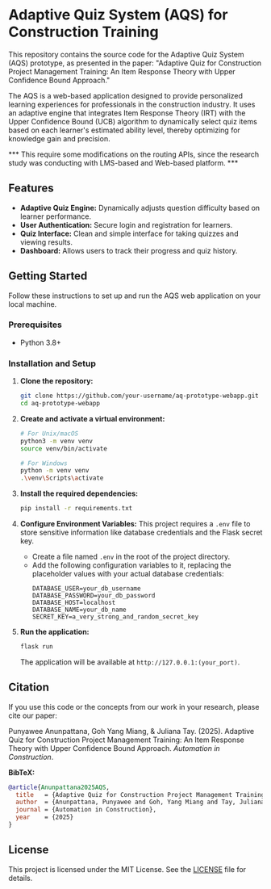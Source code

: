 # Adaptive Quiz System (AQS) for Construction Training

This repository contains the source code for the Adaptive Quiz System (AQS) prototype, as presented in the paper: "Adaptive Quiz for Construction Project Management Training: An Item Response Theory with Upper Confidence Bound Approach."

The AQS is a web-based application designed to provide personalized learning experiences for professionals in the construction industry. It uses an adaptive engine that integrates Item Response Theory (IRT) with the Upper Confidence Bound (UCB) algorithm to dynamically select quiz items based on each learner's estimated ability level, thereby optimizing for knowledge gain and precision.

*** This require some modifications on the routing APIs, since the research study was conducting with LMS-based and Web-based platform. ***

## Features

* **Adaptive Quiz Engine:** Dynamically adjusts question difficulty based on learner performance.
* **User Authentication:** Secure login and registration for learners.
* **Quiz Interface:** Clean and simple interface for taking quizzes and viewing results.
* **Dashboard:** Allows users to track their progress and quiz history.

## Getting Started

Follow these instructions to set up and run the AQS web application on your local machine.

### Prerequisites

* Python 3.8+

### Installation and Setup

1.  **Clone the repository:**
    ```bash
    git clone https://github.com/your-username/aq-prototype-webapp.git
    cd aq-prototype-webapp
    ```

2.  **Create and activate a virtual environment:**
    ```bash
    # For Unix/macOS
    python3 -m venv venv
    source venv/bin/activate

    # For Windows
    python -m venv venv
    .\venv\Scripts\activate
    ```

3.  **Install the required dependencies:**
    ```bash
    pip install -r requirements.txt
    ```

4.  **Configure Environment Variables:**
    This project requires a `.env` file to store sensitive information like database credentials and the Flask secret key.

    * Create a file named `.env` in the root of the project directory.
    * Add the following configuration variables to it, replacing the placeholder values with your actual database credentials:
        ```
        DATABASE_USER=your_db_username
        DATABASE_PASSWORD=your_db_password
        DATABASE_HOST=localhost
        DATABASE_NAME=your_db_name
        SECRET_KEY=a_very_strong_and_random_secret_key
        ```

5.  **Run the application:**
    ```bash
    flask run
    ```
    The application will be available at `http://127.0.0.1:(your_port)`.

## Citation

If you use this code or the concepts from our work in your research, please cite our paper:

Punyawee Anunpattana, Goh Yang Miang, & Juliana Tay. (2025). Adaptive Quiz for Construction Project Management Training: An Item Response Theory with Upper Confidence Bound Approach. *Automation in Construction*.

**BibTeX:**
```bibtex
@article{Anunpattana2025AQS,
  title   = {Adaptive Quiz for Construction Project Management Training: An Item Response Theory with Upper Confidence Bound Approach},
  author  = {Anunpattana, Punyawee and Goh, Yang Miang and Tay, Juliana},
  journal = {Automation in Construction},
  year    = {2025}
}
```

## License

This project is licensed under the MIT License. See the [LICENSE](LICENSE) file for details.
